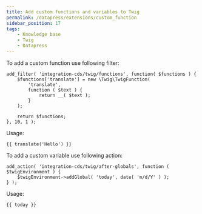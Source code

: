 ```yaml
---
title: Add custom functions and variables to Twig
permalink: /datapress/extensions/custom_function
sidebar_position: 17
tags:
    - Knowledge base
    - Twig
    - Datapress
---
```


To add a custom function use following filter:

```
add_filter( 'integration-cds/twig/functions', function( $functions ) {
    $functions['translate'] = new \Twig\TwigFunction(
        'translate',
        function ( $text ) {
            return __( $text );
        }
    );

    return $functions;
}, 10, 1 );
```

Usage:

```
{{ translate('Hello') }}
```

To add a custom variable use following action:

```
add_action( 'integration-cds/twig/after-globals', function ( $twigEnvironment ) {
    $twigEnvironment->addGlobal( 'today', date( 'm/d/Y' ) );
} );
```

Usage:

```
{{ today }}
```